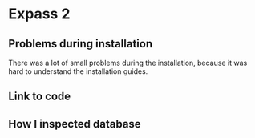 # Expass 2

## Problems during installation
There was a lot of small problems during the installation, because it was hard to
 understand the installation guides.

## Link to code


## How I inspected database


